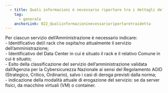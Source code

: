 ```yaml
---
  - title: Quali informazioni è necessario riportare tra i dettagli della migrazione al PSN?
    tag:
      - generale
    anchorLink: 022_Qualiinformazioninecessarioriportaretraidetta
---
```


Per ciascun servizio dell’Amministrazione è necessario indicare:<br> - Identificativo del/i rack che ospita/no attualmente il servizio dell’amministrazione;<br> - Identificativo del Data Center in cui è situato il rack e il relativo Comune in cui è situato;<br> - Esito della classificazione del servizio dell’amministrazione validata dall’Agenzia per la Cybersicurezza Nazionale ai sensi del Regolamento AGID (Strategico, Critico, Ordinario), salvo i casi di deroga previsti dalla norma;<br> - indicazione della modalità attuale di erogazione del servizio: se da server fisici, da macchine virtuali (VM) o container.
